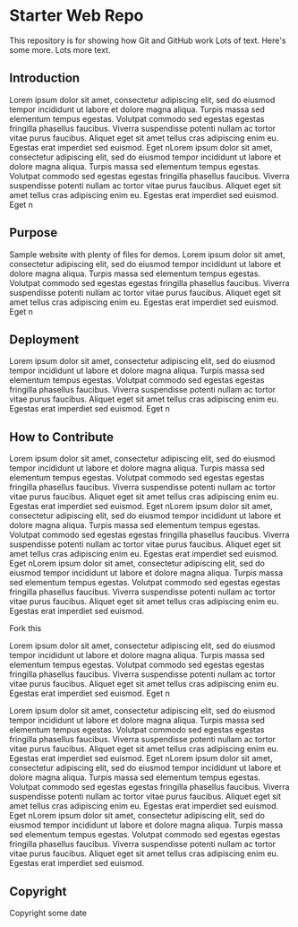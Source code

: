 # Starter Web Repo

This repository is for showing how Git and GitHub work
Lots of text.  Here's some more.  Lots more text.

## Introduction

Lorem ipsum dolor sit amet, consectetur adipiscing elit, sed do eiusmod tempor incididunt ut labore et dolore magna aliqua. Turpis massa sed elementum tempus egestas. Volutpat commodo sed egestas egestas fringilla phasellus faucibus. Viverra suspendisse potenti nullam ac tortor vitae purus faucibus. Aliquet eget sit amet tellus cras adipiscing enim eu. Egestas erat imperdiet sed euismod. Eget nLorem ipsum dolor sit amet, consectetur adipiscing elit, sed do eiusmod tempor incididunt ut labore et dolore magna aliqua. Turpis massa sed elementum tempus egestas. Volutpat commodo sed egestas egestas fringilla phasellus faucibus. Viverra suspendisse potenti nullam ac tortor vitae purus faucibus. Aliquet eget sit amet tellus cras adipiscing enim eu. Egestas erat imperdiet sed euismod. Eget n

## Purpose

Sample website with plenty of files for demos.  Lorem ipsum dolor sit amet, consectetur adipiscing elit, sed do eiusmod tempor incididunt ut labore et dolore magna aliqua. Turpis massa sed elementum tempus egestas. Volutpat commodo sed egestas egestas fringilla phasellus faucibus. Viverra suspendisse potenti nullam ac tortor vitae purus faucibus. Aliquet eget sit amet tellus cras adipiscing enim eu. Egestas erat imperdiet sed euismod. Eget n

## Deployment

Lorem ipsum dolor sit amet, consectetur adipiscing elit, sed do eiusmod tempor incididunt ut labore et dolore magna aliqua. Turpis massa sed elementum tempus egestas. Volutpat commodo sed egestas egestas fringilla phasellus faucibus. Viverra suspendisse potenti nullam ac tortor vitae purus faucibus. Aliquet eget sit amet tellus cras adipiscing enim eu. Egestas erat imperdiet sed euismod. Eget n

## How to Contribute

Lorem ipsum dolor sit amet, consectetur adipiscing elit, sed do eiusmod tempor incididunt ut labore et dolore magna aliqua. Turpis massa sed elementum tempus egestas. Volutpat commodo sed egestas egestas fringilla phasellus faucibus. Viverra suspendisse potenti nullam ac tortor vitae purus faucibus. Aliquet eget sit amet tellus cras adipiscing enim eu. Egestas erat imperdiet sed euismod. Eget nLorem ipsum dolor sit amet, consectetur adipiscing elit, sed do eiusmod tempor incididunt ut labore et dolore magna aliqua. Turpis massa sed elementum tempus egestas. Volutpat commodo sed egestas egestas fringilla phasellus faucibus. Viverra suspendisse potenti nullam ac tortor vitae purus faucibus. Aliquet eget sit amet tellus cras adipiscing enim eu. Egestas erat imperdiet sed euismod. Eget nLorem ipsum dolor sit amet, consectetur adipiscing elit, sed do eiusmod tempor incididunt ut labore et dolore magna aliqua. Turpis massa sed elementum tempus egestas. Volutpat commodo sed egestas egestas fringilla phasellus faucibus. Viverra suspendisse potenti nullam ac tortor vitae purus faucibus. Aliquet eget sit amet tellus cras adipiscing enim eu. Egestas erat imperdiet sed euismod. 

Fork this

Lorem ipsum dolor sit amet, consectetur adipiscing elit, sed do eiusmod tempor incididunt ut labore et dolore magna aliqua. Turpis massa sed elementum tempus egestas. Volutpat commodo sed egestas egestas fringilla phasellus faucibus. Viverra suspendisse potenti nullam ac tortor vitae purus faucibus. Aliquet eget sit amet tellus cras adipiscing enim eu. Egestas erat imperdiet sed euismod. Eget n

Lorem ipsum dolor sit amet, consectetur adipiscing elit, sed do eiusmod tempor incididunt ut labore et dolore magna aliqua. Turpis massa sed elementum tempus egestas. Volutpat commodo sed egestas egestas fringilla phasellus faucibus. Viverra suspendisse potenti nullam ac tortor vitae purus faucibus. Aliquet eget sit amet tellus cras adipiscing enim eu. Egestas erat imperdiet sed euismod. Eget nLorem ipsum dolor sit amet, consectetur adipiscing elit, sed do eiusmod tempor incididunt ut labore et dolore magna aliqua. Turpis massa sed elementum tempus egestas. Volutpat commodo sed egestas egestas fringilla phasellus faucibus. Viverra suspendisse potenti nullam ac tortor vitae purus faucibus. Aliquet eget sit amet tellus cras adipiscing enim eu. Egestas erat imperdiet sed euismod. Eget nLorem ipsum dolor sit amet, consectetur adipiscing elit, sed do eiusmod tempor incididunt ut labore et dolore magna aliqua. Turpis massa sed elementum tempus egestas. Volutpat commodo sed egestas egestas fringilla phasellus faucibus. Viverra suspendisse potenti nullam ac tortor vitae purus faucibus. Aliquet eget sit amet tellus cras adipiscing enim eu. Egestas erat imperdiet sed euismod.

## Copyright

Copyright some date